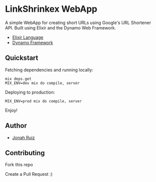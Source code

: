 # LinkShrinkex WebApp


A simple WebApp for creating short URLs using Google's URL Shortener API.
Built using Elixir and the Dynamo Web Framework.

* [Elixir Language](http://elixir-lang.org/)
* [Dynamo Framework](https://github.com/elixir-lang/dynamo)

## Quickstart ##

Fetching dependencies and running locally:

```console
mix deps.get
MIX_ENV=dev mix do compile, server
```

Deploying to production:

```console
MIX_ENV=prod mix do compile, server
```

Enjoy!

## Author
  * [Jonah Ruiz](http://www.pixelhipsters.com)

## Contributing

Fork this repo

Create a Pull Request :)